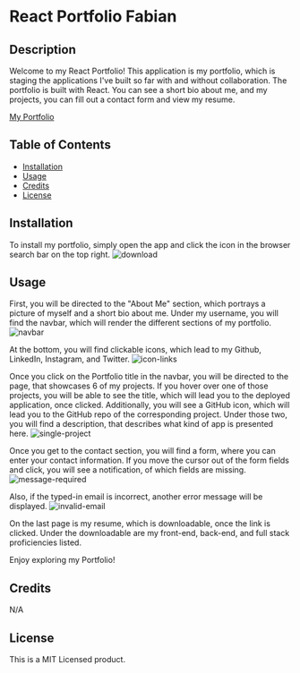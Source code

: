 # React Portfolio Fabian

## Description

Welcome to my React Portfolio!
This application is my portfolio, which is staging the applications I've built so far with and without collaboration.
The portfolio is built with React.
You can see a short bio about me, and my projects, you can fill out a contact form and view my resume.

[My Portfolio](https://pythonfabi.github.io/fabian-react-portfolio/)

## Table of Contents

- [Installation](#installation)
- [Usage](#usage)
- [Credits](#credits)
- [License](#license)

## Installation

To install my portfolio, simply open the app and click the icon in the browser search bar on the top right.
![download](https://github.com/PythonFabi/fabian-react-portfolio/assets/129299589/7adcd4fa-5347-4599-9b6a-5341cbf9638b)

## Usage

First, you will be directed to the "About Me" section, which portrays a picture of myself and a short bio about me.
Under my username, you will find the navbar, which will render the different sections of my portfolio.
![navbar](https://github.com/PythonFabi/fabian-react-portfolio/assets/129299589/01887c69-dbca-4435-aecc-bfda7ba79425)

At the bottom, you will find clickable icons, which lead to my Github, LinkedIn, Instagram, and Twitter.
![icon-links](https://github.com/PythonFabi/fabian-react-portfolio/assets/129299589/c61f7fcd-30f3-4143-8918-4a63e94c13e4)

Once you click on the Portfolio title in the navbar, you will be directed to the page, that showcases 6 of my projects.
If you hover over one of those projects, you will be able to see the title, which will lead you to the deployed application, once clicked.
Additionally, you will see a GitHub icon, which will lead you to the GitHub repo of the corresponding project.
Under those two, you will find a description, that describes what kind of app is presented here.
![single-project](https://github.com/PythonFabi/fabian-react-portfolio/assets/129299589/51b8e2d3-18d3-49ab-aa64-7f0c8fab23fd)

Once you get to the contact section, you will find a form, where you can enter your contact information. 
If you move the cursor out of the form fields and click, you will see a notification, of which fields are missing.
![message-required](https://github.com/PythonFabi/fabian-react-portfolio/assets/129299589/a6ebcb3b-a991-4961-9e58-f3b8101d7c23)

Also, if the typed-in email is incorrect, another error message will be displayed.
![invalid-email](https://github.com/PythonFabi/fabian-react-portfolio/assets/129299589/5eeb4638-2f97-4148-a372-92253567da23)

On the last page is my resume, which is downloadable, once the link is clicked.
Under the downloadable are my front-end, back-end, and full stack proficiencies listed.

Enjoy exploring my Portfolio!

## Credits

N/A

## License

This is a MIT Licensed product.


